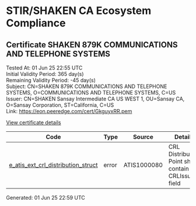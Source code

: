 # STIR/SHAKEN CA Ecosystem Compliance

## Certificate SHAKEN 879K COMMUNICATIONS AND TELEPHONE SYSTEMS

Tested At: 01 Jun 25 22:55 UTC\
Initial Validity Period: 365 day(s)\
Remaining Validity Period: -45 day(s)\
Subject: CN=SHAKEN 879K COMMUNICATIONS AND TELEPHONE SYSTEMS, O=COMMUNICATIONS AND TELEPHONE SYSTEMS, C=US\
Issuer: CN=SHAKEN Sansay Intermediate CA US WEST 1, OU=Sansay CA, O=Sansay Corporation, ST=California, C=US\
Link: https://eon.peeredge.com/cert/GkguyxRR.pem

[View certificate details](https://x509.io/?cert=MIIC2jCCAoGgAwIBAgIUQpx8cHEeOCDwuOHerm%2FzJiJkmSYwCgYIKoZIzj0EAwIwgYUxCzAJBgNVBAYTAlVTMRMwEQYDVQQIDApDYWxpZm9ybmlhMRswGQYDVQQKDBJTYW5zYXkgQ29ycG9yYXRpb24xEjAQBgNVBAsMCVNhbnNheSBDQTEwMC4GA1UEAwwnU0hBS0VOIFNhbnNheSBJbnRlcm1lZGlhdGUgQ0EgVVMgV0VTVCAxMB4XDTI0MDQxNzAwMTgyMloXDTI1MDQxNzAwMTgyMlowdzELMAkGA1UEBhMCVVMxLTArBgNVBAoMJENPTU1VTklDQVRJT05TIEFORCBURUxFUEhPTkUgU1lTVEVNUzE5MDcGA1UEAwwwU0hBS0VOIDg3OUsgQ09NTVVOSUNBVElPTlMgQU5EIFRFTEVQSE9ORSBTWVNURU1TMFkwEwYHKoZIzj0CAQYIKoZIzj0DAQcDQgAE0K%2B7VkkPcDWIvawFZ3y1Gyb9aMxdcsmEiyUEW3M4PmEqgKidTMh%2FwsACXCIAvzd%2BWFW%2Ffjil3ZQW%2FmXuxYCWb6OB2zCB2DAWBggrBgEFBQcBGgQKMAigBhYEODc5SzAXBgNVHSAEEDAOMAwGCmCGSAGG%2FwkBAQQwHQYDVR0OBBYEFBT3tKZguiTg9%2Bmj0VKE4qo2IzZSMB8GA1UdIwQYMBaAFKzTk%2FVDQ8wKvkVYFxN9knzcwwFGMEcGA1UdHwRAMD4wPKA6oDiGNmh0dHBzOi8vYXV0aGVudGljYXRlLWFwaS5pY29uZWN0aXYuY29tL2Rvd25sb2FkL3YxL2NybDAMBgNVHRMBAf8EAjAAMA4GA1UdDwEB%2FwQEAwIHgDAKBggqhkjOPQQDAgNHADBEAiAOmRqu9mpYJXPJXw5OhT9ft4Nfc0aQVTHhjnGh%2FwtS0AIgf7%2BNZcGbgy%2B9wq95zjxw%2Fvod4l9lDiKQ4TQeJbdDnnc%3D)

| Code | Type | Source | Details |
|------|------|--------|---------|
| [e_atis_ext_crl_distribution_struct](../../ISSUES/e_atis_ext_crl_distribution_struct/README.md) | error | ATIS1000080 | CRL Distribution Point shall contain a CRLIssuer field |


Generated: 01 Jun 25 22:59 UTC